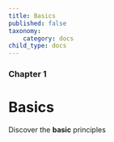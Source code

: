 ```yaml
---
title: Basics
published: false
taxonomy:
    category: docs
child_type: docs
---
```


### Chapter 1

# Basics

Discover the **basic** principles
